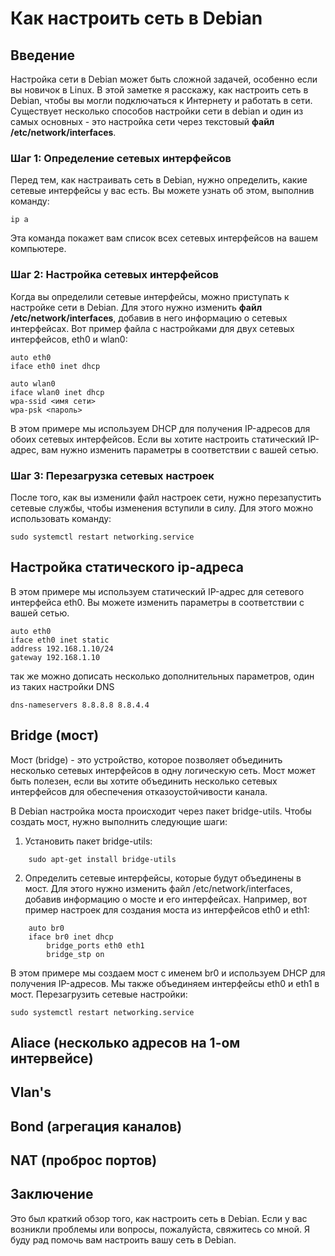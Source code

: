 # Как настроить сеть в Debian

## Введение

Настройка сети в Debian может быть сложной задачей, особенно если вы новичок в Linux. В этой заметке я расскажу, как настроить сеть в Debian, чтобы вы могли подключаться к Интернету и работать в сети.
Существует несколько способов настройки сети в debian и один из самых основных - это настройка сети через текстовый **файл /etc/network/interfaces**.
### Шаг 1: Определение сетевых интерфейсов

Перед тем, как настраивать сеть в Debian, нужно определить, какие сетевые интерфейсы у вас есть. Вы можете узнать об этом, выполнив команду:
```
ip a
```
Эта команда покажет вам список всех сетевых интерфейсов на вашем компьютере.

### Шаг 2: Настройка сетевых интерфейсов

Когда вы определили сетевые интерфейсы, можно приступать к настройке сети в Debian. Для этого нужно изменить **файл /etc/network/interfaces**, добавив в него информацию о сетевых интерфейсах. Вот пример файла с настройками для двух сетевых интерфейсов, eth0 и wlan0:
```
auto eth0  
iface eth0 inet dhcp

auto wlan0  
iface wlan0 inet dhcp  
wpa-ssid <имя сети>  
wpa-psk <пароль>
```
В этом примере мы используем DHCP для получения IP-адресов для обоих сетевых интерфейсов. Если вы хотите настроить статический IP-адрес, вам нужно изменить параметры в соответствии с вашей сетью.

### Шаг 3: Перезагрузка сетевых настроек

После того, как вы изменили файл настроек сети, нужно перезапустить сетевые службы, чтобы изменения вступили в силу. Для этого можно использовать команду:
```
sudo systemctl restart networking.service
```
## Настройка статического ip-адреса

В этом примере мы используем статический IP-адрес для сетевого интерфейса eth0. Вы можете изменить параметры в соответствии с вашей сетью.
```
auto eth0  
iface eth0 inet static  
address 192.168.1.10/24   
gateway 192.168.1.10
```
так же можно дописать несколько дополнительных параметров, один из таких настройки DNS
```
dns-nameservers 8.8.8.8 8.8.4.4
```
## Bridge (мост)
Мост (bridge) - это устройство, которое позволяет объединить несколько сетевых интерфейсов в одну логическую сеть. Мост может быть полезен, если вы хотите объединить несколько сетевых интерфейсов для обеспечения отказоустойчивости канала.

В Debian настройка моста происходит через пакет bridge-utils. Чтобы создать мост, нужно выполнить следующие шаги:

1. Установить пакет bridge-utils:
```
    sudo apt-get install bridge-utils
```
2. Определить сетевые интерфейсы, которые будут объединены в мост. Для этого нужно изменить файл /etc/network/interfaces, добавив информацию о мосте и его интерфейсах. Например, вот пример настроек для создания моста из интерфейсов eth0 и eth1:
```
	auto br0
	iface br0 inet dhcp
	    bridge_ports eth0 eth1
	    bridge_stp on
```

В этом примере мы создаем мост с именем br0 и используем DHCP для получения IP-адресов. Мы также объединяем интерфейсы eth0 и eth1 в мост.
Перезагрузить сетевые настройки:    
```
sudo systemctl restart networking.service
```
## Aliace (несколько адресов на 1-ом интервейсе)
## Vlan's
## Bond (агрегация каналов)
## NAT (проброс портов)

## Заключение

Это был краткий обзор того, как настроить сеть в Debian. Если у вас возникли проблемы или вопросы, пожалуйста, свяжитесь со мной. Я буду рад помочь вам настроить вашу сеть в Debian. 